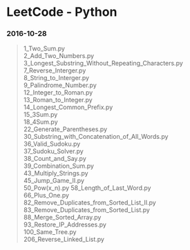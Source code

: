 # LeetCode - Python

### 2016-10-28
> 1_Two_Sum.py  
2_Add_Two_Numbers.py  
3_Longest_Substring_Without_Repeating_Characters.py  
7_Reverse_Interger.py  
8_String_to_Interger.py  
9_Palindrome_Number.py  
12_Integer_to_Roman.py  
13_Roman_to_Integer.py  
14_Longest_Common_Prefix.py  
15_3Sum.py  
18_4Sum.py  
22_Generate_Parentheses.py  
30_Substring_with_Concatenation_of_All_Words.py  
36_Valid_Sudoku.py  
37_Sudoku_Solver.py  
38_Count_and_Say.py  
39_Combination_Sum.py  
43_Multiply_Strings.py  
45_Jump_Game_II.py  
50_Pow(x_n).py
58_Length_of_Last_Word.py  
66_Plus_One.py  
82_Remove_Duplicates_from_Sorted_List_II.py  
83_Remove_Duplicates_from_Sorted_List.py  
88_Merge_Sorted_Array.py  
93_Restore_IP_Addresses.py  
100_Same_Tree.py             
206_Reverse_Linked_List.py  